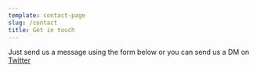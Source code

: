 ```yaml
---
template: contact-page
slug: /contact
title: Get in touch
---
```

Just send us a message using the form below or you can send us a DM on [Twitter](https://twitter.com/fuzzy31u)